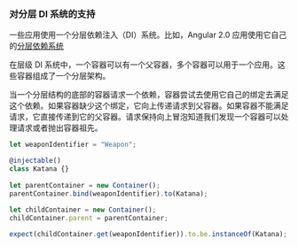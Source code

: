 ### 对分层 DI 系统的支持

一些应用使用一个分层依赖注入（DI）系统。比如，Angular 2.0 应用使用它自己的[分层依赖系统](https://angular.io/docs/ts/latest/guide/hierarchical-dependency-injection.html)

在层级 DI 系统中，一个容器可以有一个父容器，多个容器可以用于一个应用。这些容器组成了一个分层架构。

当一个分层结构的底部的容器请求一个依赖，容器尝试去使用它自己的绑定去满足这个依赖。如果容器缺少这个绑定，它向上传递请求到父容器。如果容器不能满足请求，它直接传递到它的父容器。请求保持向上冒泡知道我们发现一个容器可以处理请求或者抛出容器祖先。


```ts
let weaponIdentifier = "Weapon";

@injectable()
class Katana {}
 
let parentContainer = new Container();
parentContainer.bind(weaponIdentifier).to(Katana);
 
let childContainer = new Container();
childContainer.parent = parentContainer;

expect(childContainer.get(weaponIdentifier)).to.be.instanceOf(Katana); // true
```